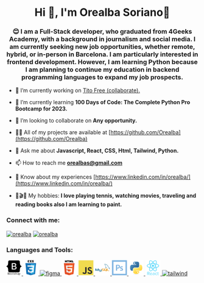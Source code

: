 <h1 align="center">Hi 👋, I'm Orealba Soriano🐼</h1>
<h3 align="center">😊 I am a Full-Stack developer, who graduated from 4Geeks Academy, with a background in journalism and social media. I am currently seeking new job opportunities, whether remote, hybrid, or in-person in Barcelona. I am particularly interested in frontend development. However, I am learning Python because I am planning to continue my education in backend programming languages to expand my job prospects.</h3>

- 🔭 I’m currently working on [Tito Free (collaborate).](https://github.com/njpa382/titofree-vite-react)

- 🌱 I’m currently learning **100 Days of Code: The Complete Python Pro Bootcamp for 2023.**

- 👯 I’m looking to collaborate on **Any opportunity.**

- 👨‍💻 All of my projects are available at [https://github.com/Orealba](https://github.com/Orealba)

- 💬 Ask me about **Javascript, React, CSS, Html, Tailwind, Python.**

- 📫 How to reach me **orealbas@gmail.com**

- 📄 Know about my experiences [https://www.linkedin.com/in/orealba/](https://www.linkedin.com/in/orealba/)

- 🎾🎬🎨 My hobbies: **I love playing tennis, watching movies, traveling and reading books also I am learning to paint.**

<h3 align="left">Connect with me:</h3>
<p align="left">
<a href="https://linkedin.com/in/orealba" target="blank"><img align="center" src="https://raw.githubusercontent.com/rahuldkjain/github-profile-readme-generator/master/src/images/icons/Social/linked-in-alt.svg" alt="orealba" height="30" width="40" /></a>
<a href="https://discord.gg/orealba" target="blank"><img align="center" src="https://raw.githubusercontent.com/rahuldkjain/github-profile-readme-generator/master/src/images/icons/Social/discord.svg" alt="orealba" height="30" width="40" /></a>
</p>

<h3 align="left">Languages and Tools:</h3>
<p align="left"> <a href="https://getbootstrap.com" target="_blank" rel="noreferrer"> <img src="https://raw.githubusercontent.com/devicons/devicon/master/icons/bootstrap/bootstrap-plain-wordmark.svg" alt="bootstrap" width="40" height="40"/> </a> <a href="https://www.w3schools.com/css/" target="_blank" rel="noreferrer"> <img src="https://raw.githubusercontent.com/devicons/devicon/master/icons/css3/css3-original-wordmark.svg" alt="css3" width="40" height="40"/> </a> <a href="https://www.figma.com/" target="_blank" rel="noreferrer"> <img src="https://www.vectorlogo.zone/logos/figma/figma-icon.svg" alt="figma" width="40" height="40"/> </a> <a href="https://www.w3.org/html/" target="_blank" rel="noreferrer"> <img src="https://raw.githubusercontent.com/devicons/devicon/master/icons/html5/html5-original-wordmark.svg" alt="html5" width="40" height="40"/> </a> <a href="https://developer.mozilla.org/en-US/docs/Web/JavaScript" target="_blank" rel="noreferrer"> <img src="https://raw.githubusercontent.com/devicons/devicon/master/icons/javascript/javascript-original.svg" alt="javascript" width="40" height="40"/> </a> <a href="https://www.mysql.com/" target="_blank" rel="noreferrer"> <img src="https://raw.githubusercontent.com/devicons/devicon/master/icons/mysql/mysql-original-wordmark.svg" alt="mysql" width="40" height="40"/> </a> <a href="https://www.photoshop.com/en" target="_blank" rel="noreferrer"> <img src="https://raw.githubusercontent.com/devicons/devicon/master/icons/photoshop/photoshop-line.svg" alt="photoshop" width="40" height="40"/> </a> <a href="https://www.python.org" target="_blank" rel="noreferrer"> <img src="https://raw.githubusercontent.com/devicons/devicon/master/icons/python/python-original.svg" alt="python" width="40" height="40"/> </a> <a href="https://reactjs.org/" target="_blank" rel="noreferrer"> <img src="https://raw.githubusercontent.com/devicons/devicon/master/icons/react/react-original-wordmark.svg" alt="react" width="40" height="40"/> </a> <a href="https://tailwindcss.com/" target="_blank" rel="noreferrer"> <img src="https://www.vectorlogo.zone/logos/tailwindcss/tailwindcss-icon.svg" alt="tailwind" width="40" height="40"/> </a> </p>
